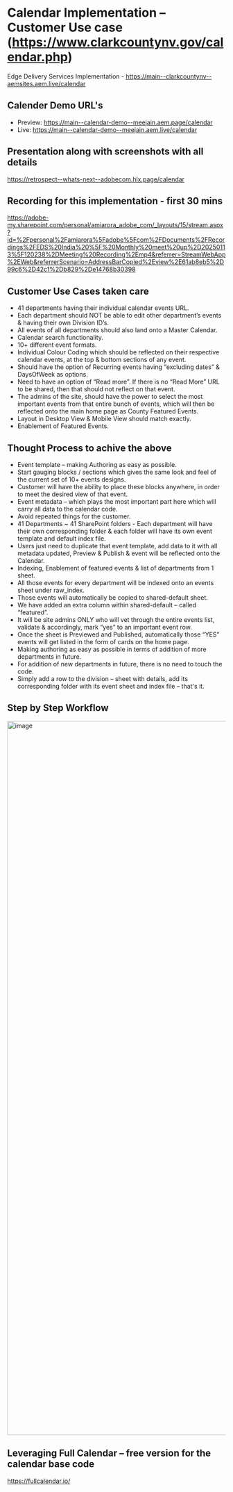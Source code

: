 # Calendar Implementation – Customer Use case (https://www.clarkcountynv.gov/calendar.php)
Edge Delivery Services Implementation - https://main--clarkcountynv--aemsites.aem.live/calendar

## Calender Demo URL's 
- Preview: https://main--calendar-demo--meejain.aem.page/calendar
- Live: https://main--calendar-demo--meejain.aem.live/calendar

## Presentation along with screenshots with all details
https://retrospect--whats-next--adobecom.hlx.page/calendar

## Recording for this implementation - first 30 mins
https://adobe-my.sharepoint.com/personal/amiarora_adobe_com/_layouts/15/stream.aspx?id=%2Fpersonal%2Famiarora%5Fadobe%5Fcom%2FDocuments%2FRecordings%2FEDS%20India%20%5F%20Monthly%20meet%20up%2D20250113%5F120238%2DMeeting%20Recording%2Emp4&referrer=StreamWebApp%2EWeb&referrerScenario=AddressBarCopied%2Eview%2E61ab8eb5%2D99c6%2D42c1%2Db829%2De14768b30398

## Customer Use Cases taken care
- 41 departments having their individual calendar events URL.
- Each department should NOT be able to edit other department’s events & having their own Division ID’s.
- All events of all departments should also land onto a Master Calendar.
- Calendar search functionality.
- 10+ different event formats.
- Individual Colour Coding which should be reflected on their respective calendar events, at the top & bottom sections of any event.
- Should have the option of Recurring events having “excluding dates” & DaysOfWeek as options.
- Need to have an option of “Read more”. If there is no “Read More” URL to be shared, then that should not reflect on that event.
- The admins of the site, should have the power to select the most important events from that entire bunch of events, which will then be reflected onto the main home page as County Featured Events.
- Layout in Desktop View & Mobile View should match exactly.
- Enablement of Featured Events.

## Thought Process to achive the above
- Event template – making Authoring as easy as possible.
- Start gauging blocks / sections which gives the same look and feel of the current set of 10+ events designs.
- Customer will have the ability to place these blocks anywhere, in order to meet the desired view of that event.
- Event metadata – which plays the most important part here which will carry all data to the calendar code.
- Avoid repeated things for the customer.
- 41 Departments ~ 41 SharePoint folders - Each department will have their own corresponding folder & each folder will have its own event template and default index file.
- Users just need to duplicate that event template, add data to it with all metadata updated, Preview & Publish & event will be reflected onto the Calendar.
- Indexing, Enablement of featured events & list of departments from 1 sheet.
- All those events for every department will be indexed onto an events sheet under raw_index.
- Those events will automatically be copied to shared-default sheet.
- We have added an extra column within shared-default – called “featured”.
- It will be site admins ONLY who will vet through the entire events list, validate & accordingly, mark “yes” to an important event row.
- Once the sheet is Previewed and Published, automatically those “YES” events will get listed in the form of cards on the home page.
- Making authoring as easy as possible in terms of addition of more departments in future.
- For addition of new departments in future, there is no need to touch the code.
- Simply add a row to the division – sheet with details, add its corresponding folder with its event sheet and index file – that's it.


## Step by Step Workflow

<img width="1644" alt="image" src="https://github.com/user-attachments/assets/7d43f833-3d9b-4acc-b0b3-750f5de26ecf" />


## Leveraging Full Calendar – free version for the calendar base code
https://fullcalendar.io/


